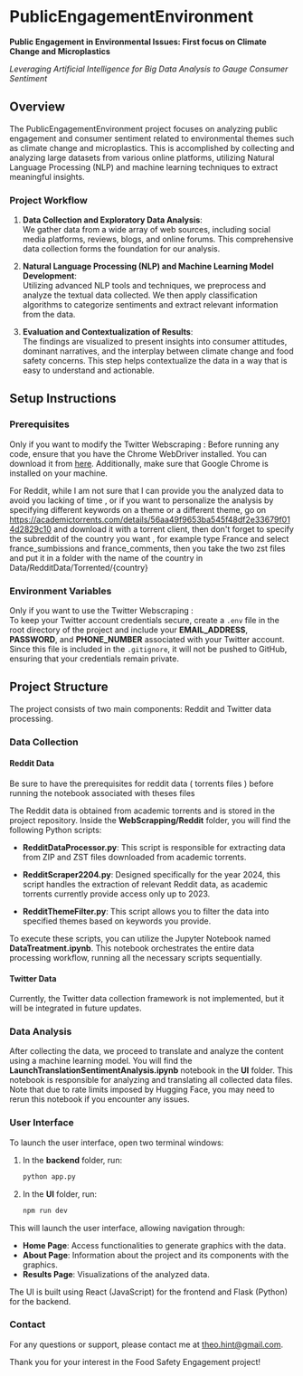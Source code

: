 # PublicEngagementEnvironment


**Public Engagement in Environmental Issues: First focus on Climate Change and Microplastics**

*Leveraging Artificial Intelligence for Big Data Analysis to Gauge Consumer Sentiment*

## Overview

The PublicEngagementEnvironment project focuses on analyzing public engagement and consumer sentiment related to environmental themes such as climate change and microplastics.
This is accomplished by collecting and analyzing large datasets from various online platforms, utilizing Natural Language Processing (NLP) and machine learning techniques to extract meaningful insights.

### Project Workflow

1. **Data Collection and Exploratory Data Analysis**:  
   We gather data from a wide array of web sources, including social media platforms, reviews, blogs, and online forums. This comprehensive data collection forms the foundation for our analysis.

2. **Natural Language Processing (NLP) and Machine Learning Model Development**:  
   Utilizing advanced NLP tools and techniques, we preprocess and analyze the textual data collected. We then apply classification algorithms to categorize sentiments and extract relevant information from the data.

3. **Evaluation and Contextualization of Results**:  
   The findings are visualized to present insights into consumer attitudes, dominant narratives, and the interplay between climate change and food safety concerns. This step helps contextualize the data in a way that is easy to understand and actionable.

## Setup Instructions

### Prerequisites

Only if you want to modify the Twitter Webscraping :
Before running any code, ensure that you have the Chrome WebDriver installed. You can download it from [here](https://storage.googleapis.com/chrome-for-testing-public/125.0.6422.76/win64/chromedriver-win64.zip). Additionally, make sure that Google Chrome is installed on your machine.

For Reddit, while I am not sure that I can provide you the analyzed data to avoid you lacking of time , or if you want to personalize the analysis by specifying different keywords on a theme or a different theme, go on https://academictorrents.com/details/56aa49f9653ba545f48df2e33679f014d2829c10 and download it with a torrent client, then don't forget to specify the subreddit of the country you want , for example type France and select france_sumbissions and france_comments, then you take the two zst files and put it in a folder with the name of the country in Data/RedditData/Torrented/{country}

### Environment Variables

Only if you want to use the Twitter Webscraping :  
To keep your Twitter account credentials secure, create a `.env` file in the root directory of the project and include your **EMAIL_ADDRESS**, **PASSWORD**, and **PHONE_NUMBER** associated with your Twitter account. Since this file is included in the `.gitignore`, it will not be pushed to GitHub, ensuring that your credentials remain private.

## Project Structure

The project consists of two main components: Reddit and Twitter data processing.

### Data Collection

#### Reddit Data

Be sure to have the prerequisites for reddit data ( torrents files ) before running the notebook associated with theses files 

The Reddit data is obtained from academic torrents and is stored in the project repository. Inside the **WebScrapping/Reddit** folder, you will find the following Python scripts:

- **RedditDataProcessor.py**: This script is responsible for extracting data from ZIP and ZST files downloaded from academic torrents.
  
- **RedditScraper2204.py**: Designed specifically for the year 2024, this script handles the extraction of relevant Reddit data, as academic torrents currently provide access only up to 2023.
  
- **RedditThemeFilter.py**: This script allows you to filter the data into specified themes based on keywords you provide.


To execute these scripts, you can utilize the Jupyter Notebook named **DataTreatment.ipynb**. This notebook orchestrates the entire data processing workflow, running all the necessary scripts sequentially.

#### Twitter Data

Currently, the Twitter data collection framework is not implemented, but it will be integrated in future updates.

### Data Analysis

After collecting the data, we proceed to translate and analyze the content using a machine learning model. You will find the **LaunchTranslationSentimentAnalysis.ipynb** notebook in the **UI** folder. This notebook is responsible for analyzing and translating all collected data files. Note that due to rate limits imposed by Hugging Face, you may need to rerun this notebook if you encounter any issues.

### User Interface

To launch the user interface, open two terminal windows:

1. In the **backend** folder, run:
   ```bash
   python app.py
    ```

2. In the **UI** folder, run:
   ```bash
   npm run dev
    ```

This will launch the user interface, allowing navigation through:

- **Home Page**: Access functionalities to generate graphics with the data.
- **About Page**: Information about the project and its components with the graphics.
- **Results Page**: Visualizations of the analyzed data.

The UI is built using React (JavaScript) for the frontend and Flask (Python) for the backend.

### Contact
For any questions or support, please contact me at theo.hint@gmail.com.

Thank you for your interest in the Food Safety Engagement project!
